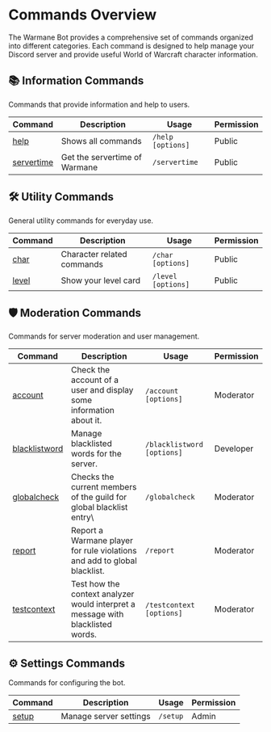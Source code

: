 # Commands Overview

The Warmane Bot provides a comprehensive set of commands organized into different categories. Each command is designed to help manage your Discord server and provide useful World of Warcraft character information.

## 📚 Information Commands

Commands that provide information and help to users.

| Command | Description | Usage | Permission |
|---------|-------------|-------|------------|
| [help](commands/help.md) | Shows all commands | `/help [options]` | <span class="permission-badge permission-public">Public</span> |
| [servertime](commands/servertime.md) | Get the servertime of Warmane | `/servertime` | <span class="permission-badge permission-public">Public</span> |

## 🛠️ Utility Commands

General utility commands for everyday use.

| Command | Description | Usage | Permission |
|---------|-------------|-------|------------|
| [char](commands/char.md) | Character related commands | `/char [options]` | <span class="permission-badge permission-public">Public</span> |
| [level](commands/level.md) | Show your level card | `/level [options]` | <span class="permission-badge permission-public">Public</span> |

## 🛡️ Moderation Commands

Commands for server moderation and user management.

| Command | Description | Usage | Permission |
|---------|-------------|-------|------------|
| [account](commands/account.md) | Check the account of a user and display some information about it. | `/account [options]` | <span class="permission-badge permission-moderator">Moderator</span> |
| [blacklistword](commands/blacklistword.md) | Manage blacklisted words for the server. | `/blacklistword [options]` | <span class="permission-badge permission-developer">Developer</span> |
| [globalcheck](commands/globalcheck.md) | Checks the current members of the guild for global blacklist entry\ | `/globalcheck` | <span class="permission-badge permission-moderator">Moderator</span> |
| [report](commands/report.md) | Report a Warmane player for rule violations and add to global blacklist. | `/report` | <span class="permission-badge permission-moderator">Moderator</span> |
| [testcontext](commands/testcontext.md) | Test how the context analyzer would interpret a message with blacklisted words. | `/testcontext [options]` | <span class="permission-badge permission-moderator">Moderator</span> |

## ⚙️ Settings Commands

Commands for configuring the bot.

| Command | Description | Usage | Permission |
|---------|-------------|-------|------------|
| [setup](commands/setup.md) | Manage server settings | `/setup` | <span class="permission-badge permission-admin">Admin</span> |

